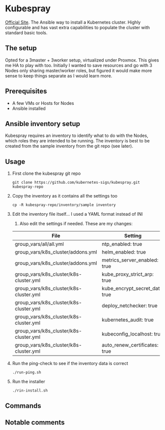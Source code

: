 # Kubespray

[Official Site](https://github.com/kubernetes-sigs/kubespray). The Ansible way to install a Kubernetes cluster. Highly configurable and has vast extra capabilities to populate the cluster with standard basic tools.

## The setup

Opted for a 3master + 3worker setup, virtualized under Proxmox. This gives me HA to play with too. Initially I wanted to save resources and go with 3 Nodes only sharing master/worker roles, but figured it would make more sense to keep things separate as I would learn more.

## Prerequisites

- A few VMs or Hosts for Nodes
- Ansible installed

## Ansible inventory setup

Kubespray requires an inventory to identify what to do with the Nodes, which roles they are intended to be running. The inventory is best to be created from the sample inventory from the git repo (see later).

## Usage

1. First clone the kubespray git repo

    `git clone https://github.com/kubernetes-sigs/kubespray.git kubespray-repo`

2. Copy the inventory as it contains all the settings too

    `cp -R kubespray-repo/inventory/sample inventory`

3. Edit the inventory file itself... I used a YAML format instead of INI
   1. Also edit the settings if needed. These are my changes:

    | File | Setting |
    |------|---------|
    |group_vars/all/all.yml|ntp_enabled: true|
    |group_vars/k8s_cluster/addons.yml|helm_enabled: true|
    |group_vars/k8s_cluster/addons.yml|metrics_server_enabled: true|
    |group_vars/k8s_cluster/k8s-cluster.yml|kube_proxy_strict_arp: true|
    |group_vars/k8s_cluster/k8s-cluster.yml|kube_encrypt_secret_data: true|
    |group_vars/k8s_cluster/k8s-cluster.yml|deploy_netchecker: true|
    |group_vars/k8s_cluster/k8s-cluster.yml|kubernetes_audit: true|
    |group_vars/k8s_cluster/k8s-cluster.yml|kubeconfig_localhost: true|
    |group_vars/k8s_cluster/k8s-cluster.yml|auto_renew_certificates: true|

4. Run the ping-check to see if the inventory data is correct

    `./run-ping.sh`

5. Run the installer

    `./rin-install.sh`

## Commands

## Notable comments
